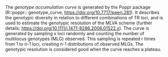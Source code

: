 The *genotype accumulation curve* is generated by the Poppr package (R::poppr:: genotype_curve, https://doi.org/10.7717/peerj.281). It describes the genotypic diversity in relation to different combinations of TR loci, and is used to estimate the genotypic resolution of the MLVA scheme (further details: https://doi.org/10.1111/j.1471-8286.2006.01522.x). 
The curve is generated by sampling x loci randomly and counting the number of multilocus genotypes (MLG) observed. This sampling is repeated r times from 1 to n-1 loci, creating n-1 distributions of observed MLGs. The genotypic resolution is considered good when the curve reaches a plateau.